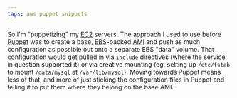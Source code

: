 ```yaml
---
tags: aws puppet snippets
---
```


So I'm "puppetizing" my [EC2](/wiki/EC2) servers. The approach I used to use before [Puppet](/wiki/Puppet) was to create a base, [EBS](/wiki/EBS)-backed [AMI](/wiki/AMI) and push as much configuration as possible out onto a separate EBS "data" volume. That configuration would get pulled in via `include` directives (where the service in question supported it) or via creative mounting (eg. setting up `/etc/fstab` to mount `/data/mysql` at `/var/lib/mysql`). Moving towards Puppet means less of that, and more of just sticking the configuration files in Puppet and telling it to put them where they belong on the base AMI.
